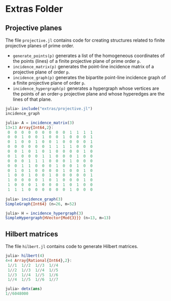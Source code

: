 # Extras Folder

## Projective planes

The file `projective.jl` contains code for creating structures related 
to finite projective planes of prime order.

* `generate_points(p)` generates a list of the homogeneous coordinates of the 
points (lines) of a finite projective plane of prime order `p`.
* `incidence_matrix(p)` generates the point-line incidence matrix of a 
projective plane of order `p`.
* `incidence_graph(p)` generates the bipartite point-line incidence graph 
of a finite projective plane of order `p`.
* `incidence_hypergraph(p)` generates a hypergraph whose vertices are the 
points of an order-`p` projective plane and whose hyperedges are the lines 
of that plane. 
```julia
julia> include("extras/projective.jl")
incidence_graph

julia> A = incidence_matrix(3)
13×13 Array{Int64,2}:
 0  0  0  0  0  0  0  0  0  1  1  1  1
 0  0  1  0  0  1  0  0  1  0  0  0  1
 0  1  0  0  1  0  0  1  0  0  0  0  1
 0  0  0  0  0  0  1  1  1  1  0  0  0
 0  0  1  0  1  0  1  0  0  0  0  1  0
 0  1  0  0  0  1  1  0  0  0  1  0  0
 0  0  0  1  1  1  0  0  0  1  0  0  0
 0  0  1  1  0  0  0  1  0  0  1  0  0
 0  1  0  1  0  0  0  0  1  0  0  1  0
 1  0  0  1  0  0  1  0  0  0  0  0  1
 1  0  0  0  0  1  0  1  0  0  0  1  0
 1  0  0  0  1  0  0  0  1  0  1  0  0
 1  1  1  0  0  0  0  0  0  1  0  0  0
 
julia> incidence_graph(3)
SimpleGraph{Int64} (n=26, m=52)

julia> H = incidence_hypergraph(3)
SimpleHypergraph{HVector{Mod{3}}} (n=13, m=13)
 ```

## Hilbert matrices

The file `hilbert.jl` contains code to generate Hilbert matrices.
```julia
julia> hilbert(4)
4×4 Array{Rational{Int64},2}:
 1//1  1//2  1//3  1//4
 1//2  1//3  1//4  1//5
 1//3  1//4  1//5  1//6
 1//4  1//5  1//6  1//7

julia> detx(ans)
1//6048000
 ```